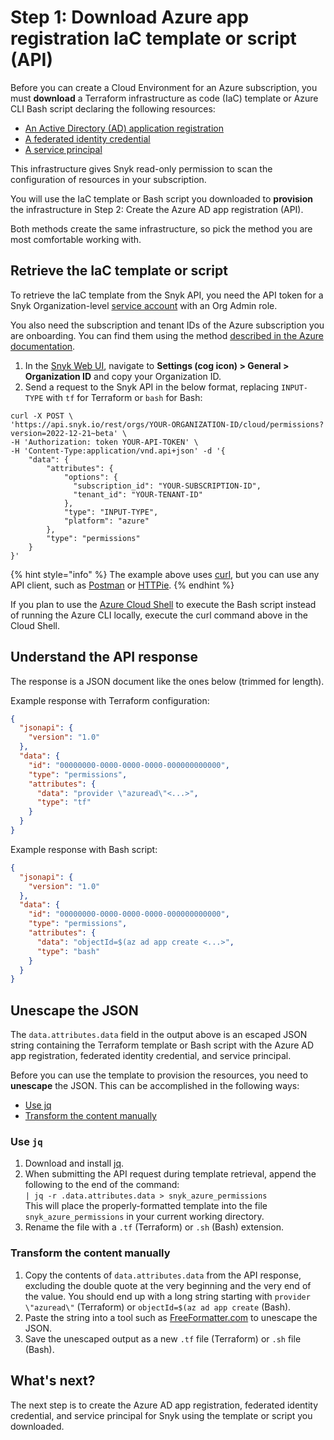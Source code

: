 # Step 1: Download Azure app registration IaC template or script (API)

Before you can create a Cloud Environment for an Azure subscription, you must **download** a Terraform infrastructure as code (IaC) template or Azure CLI Bash script declaring the following resources:

* [An Active Directory (AD) application registration](https://learn.microsoft.com/en-us/azure/active-directory/develop/app-objects-and-service-principals#application-registration)
* [A federated identity credential](https://learn.microsoft.com/en-us/azure/active-directory/develop/workload-identity-federation)
* [A service principal](https://learn.microsoft.com/en-us/azure/active-directory/develop/app-objects-and-service-principals#service-principal-object)

This infrastructure gives Snyk read-only permission to scan the configuration of resources in your subscription.

You will use the IaC template or Bash script you downloaded to **provision** the infrastructure in Step 2: Create the Azure AD app registration (API).

Both methods create the same infrastructure, so pick the method you are most comfortable working with.

## Retrieve the IaC template or script

To retrieve the IaC template from the Snyk API, you need the API token for a Snyk Organization-level [service account](https://docs.snyk.io/features/user-and-group-management/structure-account-for-high-application-performance/service-accounts#set-up-a-service-account) with an Org Admin role.

You also need the subscription and tenant IDs of the Azure subscription you are onboarding. You can find them using the method [described in the Azure documentation](https://learn.microsoft.com/en-us/azure/azure-portal/get-subscription-tenant-id).

1. In the [Snyk Web UI](https://app.snyk.io/), navigate to **Settings (cog icon) > General > Organization ID** and copy your Organization ID.
2. Send a request to the Snyk API in the below format, replacing `INPUT-TYPE` with `tf` for Terraform or `bash` for Bash:

```
curl -X POST \
'https://api.snyk.io/rest/orgs/YOUR-ORGANIZATION-ID/cloud/permissions?version=2022-12-21~beta' \
-H 'Authorization: token YOUR-API-TOKEN' \
-H 'Content-Type:application/vnd.api+json' -d '{
    "data": {
        "attributes": {
            "options": {
              "subscription_id": "YOUR-SUBSCRIPTION-ID",
              "tenant_id": "YOUR-TENANT-ID"
            },
            "type": "INPUT-TYPE",
            "platform": "azure"
        },
        "type": "permissions"
    }
}'
```

{% hint style="info" %}
The example above uses [curl](https://curl.se/), but you can use any API client, such as [Postman](https://www.postman.com/) or [HTTPie](https://httpie.io/).
{% endhint %}

If you plan to use the [Azure Cloud Shell](https://portal.azure.com/#cloudshell/) to execute the Bash script instead of running the Azure CLI locally, execute the curl command above in the Cloud Shell.

## Understand the API response

The response is a JSON document like the ones below (trimmed for length).

Example response with Terraform configuration:

```json
{
  "jsonapi": {
    "version": "1.0"
  },
  "data": {
    "id": "00000000-0000-0000-0000-000000000000",
    "type": "permissions",
    "attributes": {
      "data": "provider \"azuread\"<...>",
      "type": "tf"
    }
  }
}
```

Example response with Bash script:

```json
{
  "jsonapi": {
    "version": "1.0"
  },
  "data": {
    "id": "00000000-0000-0000-0000-000000000000",
    "type": "permissions",
    "attributes": {
      "data": "objectId=$(az ad app create <...>",
      "type": "bash"
    }
  }
}
```

## Unescape the JSON

The `data.attributes.data` field in the output above is an escaped JSON string containing the Terraform template or Bash script with the Azure AD app registration, federated identity credential, and service principal.

Before you can use the template to provision the resources, you need to **unescape** the JSON. This can be accomplished in the following ways:

* [Use jq](step-1-download-azure-app-registration-iac-template-or-script-api.md#use-jq)
* [Transform the content manually](step-1-download-azure-app-registration-iac-template-or-script-api.md#transform-the-content-manually)

### Use `jq`

1. Download and install [jq](https://stedolan.github.io/jq/download/).
2. When submitting the API request during template retrieval, append the following to the end of the command:\
   `| jq -r .data.attributes.data > snyk_azure_permissions`\
   This will place the properly-formatted template into the file `snyk_azure_permissions` in your current working directory.
3. Rename the file with a `.tf` (Terraform) or `.sh` (Bash) extension.

### Transform the content manually

1. Copy the contents of `data.attributes.data` from the API response, excluding the double quote at the very beginning and the very end of the value. You should end up with a long string starting with `provider \"azuread\"` (Terraform) or `objectId=$(az ad app create` (Bash).
2. Paste the string into a tool such as [FreeFormatter.com](https://www.freeformatter.com/json-escape.html) to unescape the JSON.
3. Save the unescaped output as a new `.tf` file (Terraform) or `.sh` file (Bash).

## What's next?

The next step is to create the Azure AD app registration, federated identity credential, and service principal for Snyk using the template or script you downloaded.
